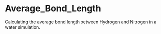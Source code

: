 Average_Bond_Length
===================
Calculating the average bond length between Hydrogen and Nitrogen in a water simulation.
